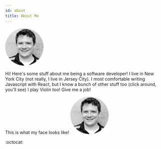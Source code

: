 ```yaml
---
id: about
title: About Me
---
```


![my face](assets/headshot.png)

<div align="center>
<a href="https://github.com/jross111" target="_blank"><i class='fab fa-github fa-3x'></i></a>
<a href="https://www.linkedin.com/in/jamesross221/" target="_blank"><i class='fab fa-linkedin fa-3x'></i></a>
</div>

Hi! Here's some stuff about me being a software developer! I live in New York City (not really, I live in Jersey City). I most comfortable writing Javascript with React, but I know a bunch of other stuff too (click around, you'll see) I play Violin too! Give me a job!

This is what my face looks like!
![my face](assets/headshot.png)

:octocat:
